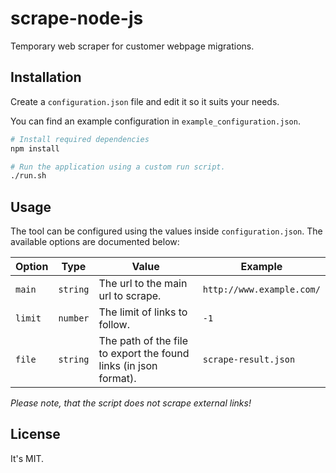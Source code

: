 # scrape-node-js

Temporary web scraper for customer webpage migrations.

## Installation

Create a `configuration.json` file and edit it so it suits your needs.

You can find an example configuration in `example_configuration.json`.

```bash
# Install required dependencies
npm install

# Run the application using a custom run script.
./run.sh
```

## Usage

The tool can be configured using the values inside `configuration.json`. The available options are documented below:

| Option        | Type      | Value                                                             | Example                   |
| ------------- | --------- | ----------------------------------------------------------------- | ------------------------- |
| `main`        | `string`  | The url to the main url to scrape.                                | `http://www.example.com/` |
| `limit`       | `number`  | The limit of links to follow.                                     | `-1`                      |
| `file`        | `string`  | The path of the file to export the found links (in json format).  | `scrape-result.json`      |

_Please note, that the script does not scrape external links!_

## License

It's MIT.
